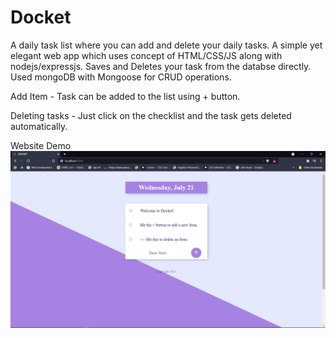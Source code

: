 # Docket
A daily task list where you can add and delete your daily tasks.
A simple yet elegant web app which uses concept of HTML/CSS/JS along with nodejs/expressjs.
Saves and Deletes your task from the databse directly.
Used mongoDB with Mongoose for CRUD operations.

Add Item - Task can be added to the list using + button.

Deleting tasks - Just click on the checklist and the task gets deleted automatically. 

Website Demo 
![alt tag](https://github.com/anmish99/Docket/blob/main/Desktop/todo_v1/demo/1.PNG) 


